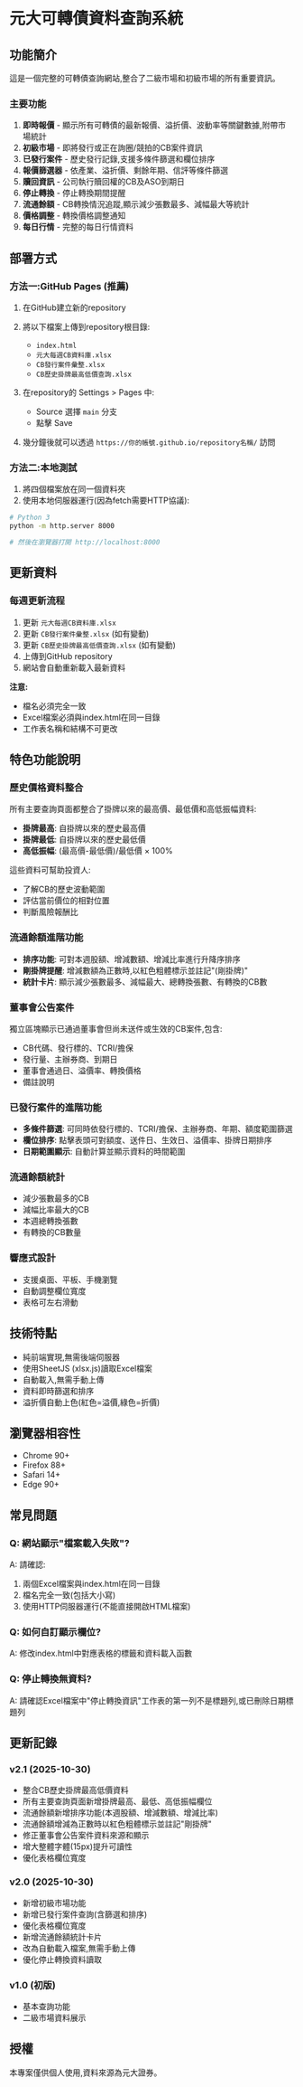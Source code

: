 # 元大可轉債資料查詢系統

## 功能簡介

這是一個完整的可轉債查詢網站,整合了二級市場和初級市場的所有重要資訊。

### 主要功能

1. **即時報價** - 顯示所有可轉債的最新報價、溢折價、波動率等關鍵數據,附帶市場統計
2. **初級市場** - 即將發行或正在詢圈/競拍的CB案件資訊
3. **已發行案件** - 歷史發行記錄,支援多條件篩選和欄位排序
4. **報價篩選器** - 依產業、溢折價、剩餘年期、信評等條件篩選
5. **贖回資訊** - 公司執行贖回權的CB及ASO到期日
6. **停止轉換** - 停止轉換期間提醒
7. **流通餘額** - CB轉換情況追蹤,顯示減少張數最多、減幅最大等統計
8. **價格調整** - 轉換價格調整通知
9. **每日行情** - 完整的每日行情資料

## 部署方式

### 方法一:GitHub Pages (推薦)

1. 在GitHub建立新的repository
2. 將以下檔案上傳到repository根目錄:
   - `index.html`
   - `元大每週CB資料庫.xlsx`
   - `CB發行案件彙整.xlsx`
   - `CB歷史掛牌最高低價查詢.xlsx`

3. 在repository的 Settings > Pages 中:
   - Source 選擇 `main` 分支
   - 點擊 Save

4. 幾分鐘後就可以透過 `https://你的帳號.github.io/repository名稱/` 訪問

### 方法二:本地測試

1. 將四個檔案放在同一個資料夾
2. 使用本地伺服器運行(因為fetch需要HTTP協議):

```bash
# Python 3
python -m http.server 8000

# 然後在瀏覽器打開 http://localhost:8000
```

## 更新資料

### 每週更新流程

1. 更新 `元大每週CB資料庫.xlsx`
2. 更新 `CB發行案件彙整.xlsx` (如有變動)
3. 更新 `CB歷史掛牌最高低價查詢.xlsx` (如有變動)
4. 上傳到GitHub repository
5. 網站會自動重新載入最新資料

**注意:**
- 檔名必須完全一致
- Excel檔案必須與index.html在同一目錄
- 工作表名稱和結構不可更改

## 特色功能說明

### 歷史價格資料整合

所有主要查詢頁面都整合了掛牌以來的最高價、最低價和高低振幅資料:
- **掛牌最高**: 自掛牌以來的歷史最高價
- **掛牌最低**: 自掛牌以來的歷史最低價  
- **高低振幅**: (最高價-最低價)/最低價 × 100%

這些資料可幫助投資人:
- 了解CB的歷史波動範圍
- 評估當前價位的相對位置
- 判斷風險報酬比

### 流通餘額進階功能

- **排序功能**: 可對本週股額、增減數額、增減比率進行升降序排序
- **剛掛牌提醒**: 增減數額為正數時,以紅色粗體標示並註記"(剛掛牌)"
- **統計卡片**: 顯示減少張數最多、減幅最大、總轉換張數、有轉換的CB數

### 董事會公告案件

獨立區塊顯示已通過董事會但尚未送件或生效的CB案件,包含:
- CB代碼、發行標的、TCRI/擔保
- 發行量、主辦券商、到期日
- 董事會通過日、溢價率、轉換價格
- 備註說明

### 已發行案件的進階功能

- **多條件篩選**: 可同時依發行標的、TCRI/擔保、主辦券商、年期、額度範圍篩選
- **欄位排序**: 點擊表頭可對額度、送件日、生效日、溢價率、掛牌日期排序
- **日期範圍顯示**: 自動計算並顯示資料的時間範圍

### 流通餘額統計

- 減少張數最多的CB
- 減幅比率最大的CB
- 本週總轉換張數
- 有轉換的CB數量

### 響應式設計

- 支援桌面、平板、手機瀏覽
- 自動調整欄位寬度
- 表格可左右滑動

## 技術特點

- 純前端實現,無需後端伺服器
- 使用SheetJS (xlsx.js)讀取Excel檔案
- 自動載入,無需手動上傳
- 資料即時篩選和排序
- 溢折價自動上色(紅色=溢價,綠色=折價)

## 瀏覽器相容性

- Chrome 90+
- Firefox 88+
- Safari 14+
- Edge 90+

## 常見問題

### Q: 網站顯示"檔案載入失敗"?
A: 請確認:
1. 兩個Excel檔案與index.html在同一目錄
2. 檔名完全一致(包括大小寫)
3. 使用HTTP伺服器運行(不能直接開啟HTML檔案)

### Q: 如何自訂顯示欄位?
A: 修改index.html中對應表格的<th>標籤和資料載入函數

### Q: 停止轉換無資料?
A: 請確認Excel檔案中"停止轉換資訊"工作表的第一列不是標題列,或已刪除日期標題列

## 更新記錄

### v2.1 (2025-10-30)
- 整合CB歷史掛牌最高低價資料
- 所有主要查詢頁面新增掛牌最高、最低、高低振幅欄位
- 流通餘額新增排序功能(本週股額、增減數額、增減比率)
- 流通餘額增減為正數時以紅色粗體標示並註記"剛掛牌"
- 修正董事會公告案件資料來源和顯示
- 增大整體字體(15px)提升可讀性
- 優化表格欄位寬度

### v2.0 (2025-10-30)
- 新增初級市場功能
- 新增已發行案件查詢(含篩選和排序)
- 優化表格欄位寬度
- 新增流通餘額統計卡片
- 改為自動載入檔案,無需手動上傳
- 優化停止轉換資料讀取

### v1.0 (初版)
- 基本查詢功能
- 二級市場資料展示

## 授權

本專案僅供個人使用,資料來源為元大證券。
